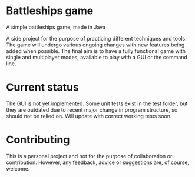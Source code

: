 # Battleships game
A simple battleships game, made in Java

A side project for the purpose of practicing different techniques and tools. The game will undergo various ongoing changes with new features being added when possible. The final aim is to have a fully functional game with single and multiplayer modes, available to play with a GUI or the command line.

# Current status
The GUI is not yet implemented. Some unit tests exist in the test folder, but they are outdated due to recent major change in program structure, so should not be relied on. Will update with correct working tests soon.

# Contributing
This is a personal project and not for the purpose of collaboration or contribution. However, any feedback, advice or suggestions are, of course, welcome.
